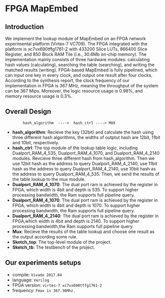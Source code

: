# FPGA MapEmbed


## Introduction

We implement the lookup module of MapEmbed on an FPGA network experimental platform (Virtex-7 VC709). The FPGA integrated with the platform is xc7vx690tffg1761-2 with 433200 Slice LUTs, 866400 Slice Register, and 850 Block RAM Tile (i.e., 30.6Mb on-chip memory). The implementation mainly consists of three hardware modules: calculating hash values (calculating), searching the table (searching), and writing the matched results (writing). FPGA-based MapEmbed is fully pipelined, which can input one key in every clock, and output one result after four clocks. 
According to the synthesis report, the clock frequency of our implementation in FPGA is 367 MHz, meaning the throughput of the system can be 367 Mips. Moreover, the logic resource usage is 0.98%, and memory resource usage is 0.3%.


## Overall Design

  			hash_algorithm	---->  hash_ctrl ----> MUX

- **hash\_algorithm**: Recieve the key (32bit) and calculate the hash using three different hash algorithms, the widths of outptut hash are 12bit, 11bit and 10bit, respectively.
- **hash\_ctrl**: The top module of the lookup table logic, including Dualport\_RAM\_4\_535, Dualport\_RAM\_4\_1070, and Dualport\_RAM\_4\_2140 modules. Revcieve three different hash from hash_algorithm. Then we use 12bit hash as the address to query Dualport\_RAM\_4\_2140, use 11bit hash as the address to query Dualport\_RAM\_4\_2140, use 10bit hash as the address to query Dualport\_RAM\_4\_535. Then, we send the results of the table lookup to the mux module. 
- **Dualport\_RAM\_4\_1070**: The dual port ram is achieved by the register in FPGA, which width is 4bit and depth is 535. To support higher processing bandwidth, the Ram supports full pipeline query.
- **Dualport\_RAM\_4\_1070**: The dual port ram is achieved by the register in FPGA, which width is 4bit and depth is 1070. To support higher processing bandwidth, the Ram supports full pipeline query. 
- **Dualport\_RAM\_4\_2140**: The dual port ram is achieved by the register in FPGA,which width is 4bit and depth is 2140. To support higher processing bandwidth,the Ram supports full pipeline query.
- **Mux**: Recieve the results of the table lookup and choose one result as the output according some rule.
- **Sketch\_top**: The top-level module of the project.
- **Sketch\_tb**: The testbench of the project.


## Our experiments setups

- compile: `Vivado 2017.04`
- language: `Verilog`
- FPGA version: `virtes-7 xc7vx690tffg1761-2`
- frequency: `Fmax is 367.36Mhz.`

